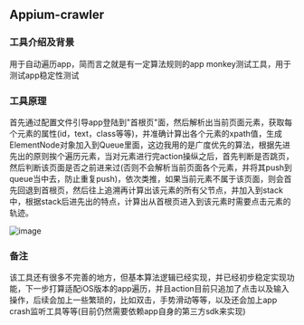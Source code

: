 ## Appium-crawler

### 工具介绍及背景
用于自动遍历app，简而言之就是有一定算法规则的app monkey测试工具，用于测试app稳定性测试

### 工具原理
首先通过配置文件引导app登陆到"首根页"面，然后解析出当前页面元素，获取每个元素的属性(id，text，class等等)，并准确计算出各个元素的xpath值，生成ElementNode对象加入到Queue里面，这边我用的是广度优先的算法，根据先进先出的原则挨个遍历元素，当对元素进行完action操纵之后，首先判断是否跳页，然后判断该页面是否之前进来过(否则不会解析当前页面各个元素，并将其push到queue当中去，防止重复push)，依次类推，如果当前元素不属于该页面，则会首先回退到首根页，然后往上追溯再计算出该元素的所有父节点，并加入到stack中，根据stack后进先出的特点，计算出从首根页进入到该元素时需要点击元素的轨迹。

![image](http://note.youdao.com/yws/public/resource/f5414a569ceaa608d7f54c2290fd34a9/xmlnote/4B83C3136884439989E5458C73A7A5B8/3842)

### 备注
该工具还有很多不完善的地方，但基本算法逻辑已经实现，并已经初步稳定实现功能，下一步打算适配iOS版本的app遍历，并且action目前只追加了点击以及输入操作，后续会加上一些繁琐的，比如双击，手势滑动等等，以及还会加上app crash监听工具等等(目前仍然需要依赖app自身的第三方sdk来实现)
